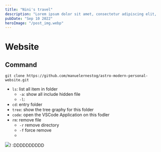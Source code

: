 ```yaml
---
title: "Nini's travel"
description: "Lorem ipsum dolor sit amet, consectetur adipiscing elit, sed do eiusmod tempor incididunt ut labore et dolore magna aliqua."
pubDate: "Sep 10 2022"
heroImage: "/post_img.webp"
---
```


# Website

## Command 
```
git clone https://github.com/manuelernestog/astro-modern-personal-website.git
```

- `ls`: list all item in folder
    - `-a`: show all include hidden file
    - `-l`: 
- `cd`: entry folder
- `tree`: show the tree graphy for this folder
- `code`: open the VSCode Application on this fodler
- `rm`: remove file 
    - `-r` remove directory
    - `-f` force remove
    - 

![](https://i.imgur.com/QmmzapD.jpg)!
:DDDDDDDDDD